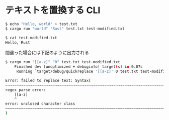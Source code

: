# テキストを置換する CLI

```bash
$ echo "Hello, world" > test.txt
$ cargo run "world" "Rust" test.txt test-modified.txt

$ cat test-modified.txt
Hello, Rust
```

間違った場合には下記のように出力される

```bash
$ cargo run "[[a-z]" "0" test.txt test-modified.txt
    Finished dev [unoptimized + debuginfo] target(s) in 0.07s
     Running `target/debug/quickreplace '[[a-z]' 0 test.txt test-modified.txt`

Error: failed to replace text: Syntax(
~~~~~~~~~~~~~~~~~~~~~~~~~~~~~~~~~~~~~~~~~~~~~~~~~~~~~~~~~~~~~~~~~~~~~~~~~~~~~~~
regex parse error:
    [[a-z]
    ^
error: unclosed character class
~~~~~~~~~~~~~~~~~~~~~~~~~~~~~~~~~~~~~~~~~~~~~~~~~~~~~~~~~~~~~~~~~~~~~~~~~~~~~~~
)
```
